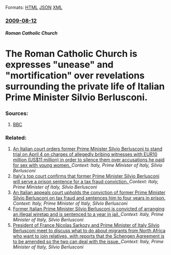 
Formats: [HTML](/news/2009/08/12/the-roman-catholic-church-is-expresses-unease-and-mortification-over-revelations-surrounding-the-private-life-of-italian-prime-minister.html)  [JSON](/news/2009/08/12/the-roman-catholic-church-is-expresses-unease-and-mortification-over-revelations-surrounding-the-private-life-of-italian-prime-minister.json)  [XML](/news/2009/08/12/the-roman-catholic-church-is-expresses-unease-and-mortification-over-revelations-surrounding-the-private-life-of-italian-prime-minister.xml)  

### [2009-08-12](/news/2009/08/12/index.md)

##### Roman Catholic Church
#  The Roman Catholic Church is expresses "unease" and "mortification" over revelations surrounding the private life of Italian Prime Minister Silvio Berlusconi. 




### Sources:

1. [BBC](http://news.bbc.co.uk/2/hi/europe/8198554.stm)

### Related:

1. [An Italian court orders former Prime Minister Silvio Berlusconi to stand trial on April 4 on charges of allegedly bribing witnesses with EUR10 million (US$11 million) in order to silence them over accusations he paid for sex with young women. ](/news/2017/01/28/an-italian-court-orders-former-prime-minister-silvio-berlusconi-to-stand-trial-on-april-4-on-charges-of-allegedly-bribing-witnesses-with-a.md) _Context: Italy, Prime Minister of Italy, Silvio Berlusconi_
2. [Italy's top court confirms that former Prime Minister Silvio Berlusconi will serve a prison sentence for a tax fraud conviction. ](/news/2013/08/1/italy-s-top-court-confirms-that-former-prime-minister-silvio-berlusconi-will-serve-a-prison-sentence-for-a-tax-fraud-conviction.md) _Context: Italy, Prime Minister of Italy, Silvio Berlusconi_
3. [An Italian appeals court upholds the conviction of former Prime Minister Silvio Berlusconi on tax fraud and sentences him to four years in prison. ](/news/2013/05/8/an-italian-appeals-court-upholds-the-conviction-of-former-prime-minister-silvio-berlusconi-on-tax-fraud-and-sentences-him-to-four-years-in-p.md) _Context: Italy, Prime Minister of Italy, Silvio Berlusconi_
4. [Former Italian Prime Minister Silvio Berlusconi is convicted of arranging an illegal wiretap and is sentenced to a year in jail. ](/news/2013/03/7/former-italian-prime-minister-silvio-berlusconi-is-convicted-of-arranging-an-illegal-wiretap-and-is-sentenced-to-a-year-in-jail.md) _Context: Italy, Prime Minister of Italy, Silvio Berlusconi_
5. [President of France Nicolas Sarkozy and Prime Minister of Italy Silvio Berlusconi meet to discuss what to do about migrants from North Africa who want to join relatives, with reports that the Schengen Agreement is to be amended so the two can deal with the issue. ](/news/2011/04/26/president-of-france-nicolas-sarkozy-and-prime-minister-of-italy-silvio-berlusconi-meet-to-discuss-what-to-do-about-migrants-from-north-afric.md) _Context: Italy, Prime Minister of Italy, Silvio Berlusconi_
